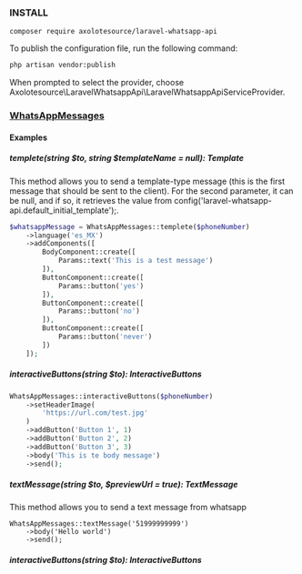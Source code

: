 ### INSTALL


``composer require axolotesource/laravel-whatsapp-api``

To publish the configuration file, run the following command:

```bash
php artisan vendor:publish
```
When prompted to select the provider, choose Axolotesource\LaravelWhatsappApi\LaravelWhatsappApiServiceProvider.

### [WhatsAppMessages](src%2FWhatsAppMessages%2FWhatsAppMessages.php)

#### Examples

##### templete(string $to, string $templateName = null): Template

This method allows you to send a template-type message (this is the first message that should be sent to the client). For the second parameter, it can be null, and if so, it retrieves the value from config('laravel-whatsapp-api.default_initial_template');.

```php
$whatsappMessage = WhatsAppMessages::templete($phoneNumber)
    ->language('es_MX')
    ->addComponents([
        BodyComponent::create([
            Params::text('This is a test message')
        ]),
        ButtonComponent::create([
            Params::button('yes')
        ]),
        ButtonComponent::create([
            Params::button('no')
        ]),
        ButtonComponent::create([
            Params::button('never')
        ])
    ]);
```

##### interactiveButtons(string $to): InteractiveButtons

```php
WhatsAppMessages::interactiveButtons($phoneNumber)
    ->setHeaderImage(
        'https://url.com/test.jpg'
    )
    ->addButton('Button 1', 1)
    ->addButton('Button 2', 2)
    ->addButton('Button 3', 3)
    ->body('This is te body message')
    ->send();
```

##### textMessage(string $to, $previewUrl = true): TextMessage

This method allows you to send a text message from whatsapp

```
WhatsAppMessages::textMessage('51999999999')
    ->body('Hello world')
    ->send();
```

##### interactiveButtons(string $to): InteractiveButtons
